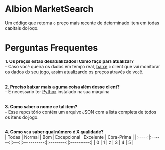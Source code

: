 # Albion MarketSearch
Um código que retorna o preço mais recente de determinado item em todas capitais do jogo.

# __Perguntas Frequentes__

__1. Os preços estão desatualizados! Como faço para atualizar?__<br>
      - Caso você queira os dados em tempo real, [baixe](https://github.com/BroderickHyman/albiondata-client/releases) o client que vai monitorar os dados do seu jogo, assim atualizando os preços através de você.<br><br>

__2. Preciso baixar mais alguma coisa além desse client?__<br>
      - É necessário ter [Python](https://www.python.org/downloads/) instalado na sua máquina.<br><br>

__3. Como saber o nome de tal item?__<br>
      - Esse repositório contém um arquivo JSON com a lista completa de todos os itens do jogo.<br><br>

__4. Como vou saber qual número é X qualidade?__<br>
| Todas | Normal | Bom | Excepcional | Excelente | Obra-Prima |
|:-----:|:------:|:---:|:-----------:|:---------:|:----------:|
|   0   |    1   |  2  |      3      |     4     |      5     |
